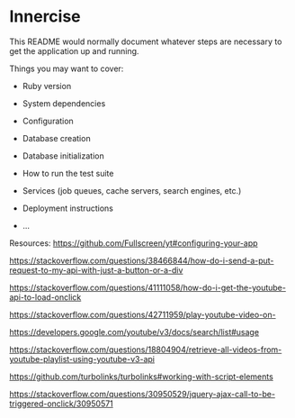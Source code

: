# Innercise

This README would normally document whatever steps are necessary to get the
application up and running.

Things you may want to cover:

* Ruby version

* System dependencies

* Configuration

* Database creation

* Database initialization

* How to run the test suite

* Services (job queues, cache servers, search engines, etc.)

* Deployment instructions

* ...

Resources:
https://github.com/Fullscreen/yt#configuring-your-app

https://stackoverflow.com/questions/38466844/how-do-i-send-a-put-request-to-my-api-with-just-a-button-or-a-div

https://stackoverflow.com/questions/41111058/how-do-i-get-the-youtube-api-to-load-onclick 

https://stackoverflow.com/questions/42711959/play-youtube-video-on-

https://developers.google.com/youtube/v3/docs/search/list#usage

https://stackoverflow.com/questions/18804904/retrieve-all-videos-from-youtube-playlist-using-youtube-v3-api

https://github.com/turbolinks/turbolinks#working-with-script-elements

https://stackoverflow.com/questions/30950529/jquery-ajax-call-to-be-triggered-onclick/30950571